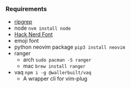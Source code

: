 ### Requirements

- [ripgrep](https://github.com/BurntSushi/ripgrep)
- node `nvm install node`
- [Hack Nerd Font](https://aur.archlinux.org/packages/nerd-fonts-hack/)
- emoji font
- python neovim package `pip3 install neovim`
- ranger
  - arch `sudo pacman -S ranger`
  - mac `brew install ranger`
- vaq `npm i -g @wallerbuilt/vaq`
  - A wrapper cli for vim-plug
